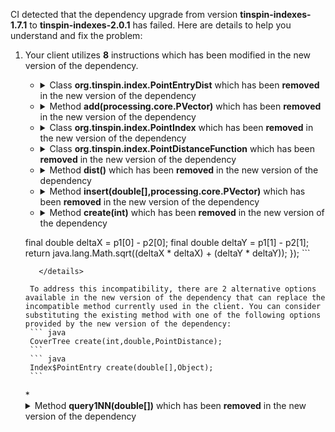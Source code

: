 CI detected that the dependency upgrade from version **tinspin-indexes-1.7.1** to **tinspin-indexes-2.0.1** has failed. Here are details to help you understand and fix the problem:
1. Your client utilizes **8** instructions which has been modified in the new version of the dependency.
   * <details>
        <summary>Class <b>org.tinspin.index.PointEntryDist<processing.core.PVector></b> which has been <b>removed</b> in the new version of the dependency</summary>
            
        * <details>
          <summary>The failure is identified from the logs generated in the build process. </summary>
          
            *   >[[ERROR] /PGS/src/main/java/micycle/pgs/PGS_CirclePacking.java:[226,31] cannot find symbol](https://github.com/chains-project/breaking-good/actions/runs/8110103454/job/22166641300#step:4:2136)
            *   An error was detected in line 226 which is making use of an outdated API.
             ``` java
             226   org.tinspin.index.PointEntryDist<processing.core.PVector>;
            ```

          </details>
            
     </details>
   * <details>
        <summary>Method <b>add(processing.core.PVector)</b> which has been <b>removed</b> in the new version of the dependency</summary>
            
        * <details>
          <summary>The failure is identified from the logs generated in the build process. </summary>
          

          </details>
            
        To resolve this issue, there are alternative options available in the new version of the dependency that can replace the incompatible method currently used in the client. You can consider substituting the existing method with one of the following options provided by the new version of the dependency
        ``` java
        void add(int);
        ```
     </details>
   * <details>
        <summary>Class <b>org.tinspin.index.PointIndex<org.tinfour.common.Vertex></b> which has been <b>removed</b> in the new version of the dependency</summary>
            
        * <details>
          <summary>The failure is identified from the logs generated in the build process. </summary>
          
            *   >[[ERROR] /PGS/src/main/java/micycle/pgs/PGS_Meshing.java:[164,23] cannot find symbol](https://github.com/chains-project/breaking-good/actions/runs/8110103454/job/22166641300#step:4:2142)
            *   An error was detected in line 164 which is making use of an outdated API.
             ``` java
             164   org.tinspin.index.PointIndex<org.tinfour.common.Vertex>;
            ```

          </details>
            
     </details>
   * <details>
        <summary>Class <b>org.tinspin.index.PointDistanceFunction</b> which has been <b>removed</b> in the new version of the dependency</summary>
            
        * <details>
          <summary>The failure is identified from the logs generated in the build process. </summary>
          
            *   >[[ERROR] /PGS/src/main/java/micycle/pgs/PGS_CirclePacking.java:[645,30] cannot find symbol](https://github.com/chains-project/breaking-good/actions/runs/8110103454/job/22166641300#step:4:2127)
            *   An error was detected in line 645 which is making use of an outdated API.
             ``` java
             645   org.tinspin.index.PointDistanceFunction;
            ```

          </details>
            
     </details>
   * <details>
        <summary>Method <b>dist()</b> which has been <b>removed</b> in the new version of the dependency</summary>
            
        * <details>
          <summary>The failure is identified from the logs generated in the build process. </summary>
          
            *   >[[ERROR] /PGS/src/main/java/micycle/pgs/PGS_PointSet.java:[70,53] cannot find symbol](https://github.com/chains-project/breaking-good/actions/runs/8110103454/job/22166641300#step:4:2133)
            *   An error was detected in line 70 which is making use of an outdated API.
             ``` java
             70   tree.query1NN(coords).dist();
            ```

          </details>
            
        To resolve this issue, there are alternative options available in the new version of the dependency that can replace the incompatible method currently used in the client. You can consider substituting the existing method with one of the following options provided by the new version of the dependency
        ``` java
        double dist(double[],double[],double[]);
        ```
     </details>
   * <details>
        <summary>Method <b>insert(double[],processing.core.PVector)</b> which has been <b>removed</b> in the new version of the dependency</summary>
            
        * <details>
          <summary>The failure is identified from the logs generated in the build process. </summary>
          

          </details>
            
        To resolve this issue, there are alternative options available in the new version of the dependency that can replace the incompatible method currently used in the client. You can consider substituting the existing method with one of the following options provided by the new version of the dependency
        ``` java
        void insert(double[],Object);
        ```
     </details>
   * <details>
        <summary>Method <b>create(int)</b> which has been <b>removed</b> in the new version of the dependency</summary>
            
        * <details>
          <summary>The failure is identified from the logs generated in the build process. </summary>
          
            *   >[[ERROR] /PGS/src/main/java/micycle/pgs/PGS_Meshing.java:[164,23] cannot find symbol](https://github.com/chains-project/breaking-good/actions/runs/8110103454/job/22166641300#step:4:2142)
            *   An error was detected in line 164 which is making use of an outdated API.
             ``` java
             164   org.tinspin.index.kdtree.KDTree.create(2, (p1, p2) -> {
    final double deltaX = p1[0] - p2[0];
    final double deltaY = p1[1] - p2[1];
    return java.lang.Math.sqrt((deltaX * deltaX) + (deltaY * deltaY));
});
            ```

          </details>
            
        To address this incompatibility, there are 2 alternative options available in the new version of the dependency that can replace the incompatible method currently used in the client. You can consider substituting the existing method with one of the following options provided by the new version of the dependency:
        ``` java
        CoverTree create(int,double,PointDistance);
        ```
        ``` java
        Index$PointEntry create(double[],Object);
        ```
     </details>
   * <details>
        <summary>Method <b>query1NN(double[])</b> which has been <b>removed</b> in the new version of the dependency</summary>
            
        * <details>
          <summary>The failure is identified from the logs generated in the build process. </summary>
          
            *   >[[ERROR] /PGS/src/main/java/micycle/pgs/PGS_CirclePacking.java:[226,31] cannot find symbol](https://github.com/chains-project/breaking-good/actions/runs/8110103454/job/22166641300#step:4:2136)
            *   An error was detected in line 226 which is making use of an outdated API.
             ``` java
             226   tree.query1NN(new double[]{ p.x, p.y, largestR });
            ```

          </details>
            
     </details>


